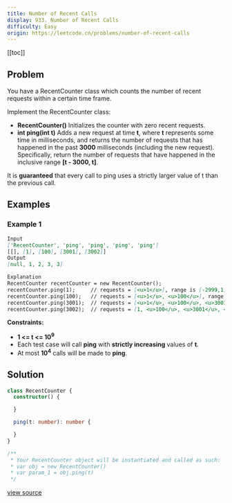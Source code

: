 ```yaml
---
title: Number of Recent Calls
display: 933. Number of Recent Calls
difficulty: Easy
origin: https://leetcode.cn/problems/number-of-recent-calls
---
```


[[toc]]

## Problem

You have a RecentCounter class which counts the number of recent requests within a certain time frame.

Implement the RecentCounter class:

- **RecentCounter()** Initializes the counter with zero recent requests.
- **int ping(int t)** Adds a new request at time **t**, where **t** represents some time in milliseconds, and returns the number of requests that has happened in the past **3000** milliseconds (including the new request). Specifically, return the number of requests that have happened in the inclusive range **[t - 3000, t]**.

It is **guaranteed** that every call to ping uses a strictly larger value of t than the previous call.

## Examples

### Example 1

```md
Input
['RecentCounter', 'ping', 'ping', 'ping', 'ping']
[[], [1], [100], [3001], [3002]]
Output
[null, 1, 2, 3, 3]

Explanation
RecentCounter recentCounter = new RecentCounter();
recentCounter.ping(1);     // requests = [<u>1</u>], range is [-2999,1], return 1
recentCounter.ping(100);   // requests = [<u>1</u>, <u>100</u>], range is [-2900,100], return 2
recentCounter.ping(3001);  // requests = [<u>1</u>, <u>100</u>, <u>3001</u>], range is [1,3001], return 3
recentCounter.ping(3002);  // requests = [1, <u>100</u>, <u>3001</u>, <u>3002</u>], range is [2,3002], return 3
```

**Constraints:**

- **1 <= t <= 10<sup>9</sup>**
- Each test case will call **ping** with **strictly increasing** values of **t**.
- At most **10<sup>4</sup>** calls will be made to **ping**.

## Solution

```ts
class RecentCounter {
  constructor() {

  }

  ping(t: number): number {

  }
}

/**
 * Your RecentCounter object will be instantiated and called as such:
 * var obj = new RecentCounter()
 * var param_1 = obj.ping(t)
 */
```

[view source](https://leetcode.cn/problems/number-of-recent-calls)

